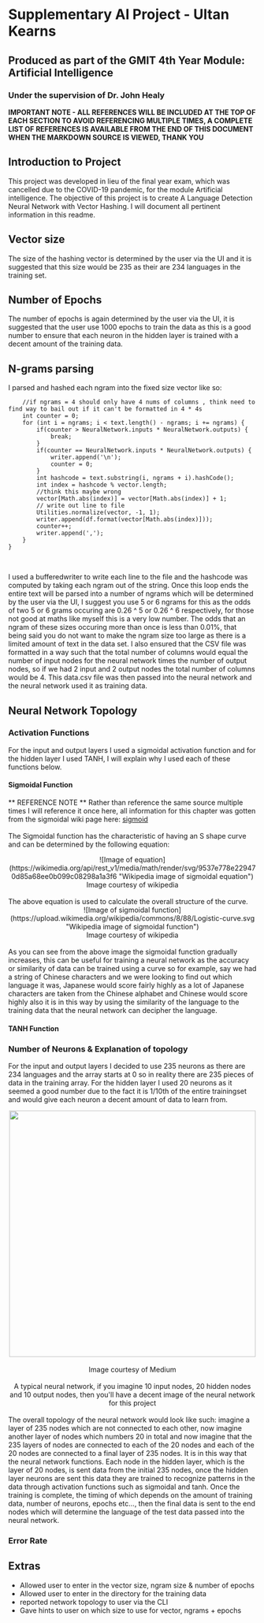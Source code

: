 # Supplementary AI Project - Ultan Kearns
## Produced as part of the GMIT 4th Year Module: Artificial Intelligence 
### Under the supervision of Dr. John Healy

**IMPORTANT NOTE - ALL REFERENCES WILL BE INCLUDED AT THE TOP OF EACH SECTION TO AVOID REFERENCING MULTIPLE TIMES, A COMPLETE LIST OF REFERENCES IS AVAILABLE FROM THE END OF THIS DOCUMENT WHEN THE MARKDOWN SOURCE IS VIEWED, THANK YOU**

## Introduction to Project
This project was developed in lieu of the final year exam, which was cancelled due to the COVID-19 pandemic, for the module Artificial intelligence.  The objective of this project is to create A Language Detection Neural Network with Vector Hashing.  I will document all pertinent information in this readme.
## Vector size	
The size of the hashing vector is determined by the user via the UI and it is suggested that this size would be 235 as their are 234 languages in the training set.
## Number of Epochs
The number of epochs is again determined by the user via the UI, it is suggested that the user use 1000 epochs to train the data as this is a good number to ensure that each neuron in the hidden layer is trained with a decent amount of the training data.
## N-grams parsing
I parsed and hashed each ngram into the fixed size vector like so:

		//if ngrams = 4 should only have 4 nums of columns , think need to find way to bail out if it can't be formatted in 4 * 4s
		int counter = 0;
		for (int i = ngrams; i < text.length() - ngrams; i += ngrams) {
			if(counter > NeuralNetwork.inputs * NeuralNetwork.outputs) {
				break;
			}
			if(counter == NeuralNetwork.inputs * NeuralNetwork.outputs) {
				writer.append('\n');
				counter = 0;
			}
			int hashcode = text.substring(i, ngrams + i).hashCode();
			int index = hashcode % vector.length;
			//think this maybe wrong
			vector[Math.abs(index)] = vector[Math.abs(index)] + 1;		
			// write out line to file
			Utilities.normalize(vector, -1, 1);
			writer.append(df.format(vector[Math.abs(index)]));
			counter++;
			writer.append(',');
		}
	}

<br/>

I used a bufferedwriter to write each line to the file and the hashcode was computed by taking each ngram out of the string.  Once this loop ends the entire text will be parsed into a number of ngrams which will be determined by the user via the UI, I suggest you use 5 or 6 ngrams for this as the odds of two 5 or 6 grams occuring are 0.26 ^ 5 or 0.26 ^ 6 respectively, for those not good at maths like myself this is a very low number.  The odds that an ngram of these sizes occuring more than once is less than 0.01%, that being said you do not want to make the ngram size too  large as there is a limited amount of text in the data set.  I also ensured that the CSV file was formatted in a way such that the total number of columns would equal the number of input nodes for the neural network times the number of output nodes, so if we had 2 input and 2 output nodes the total number of columns would be 4.  This data.csv file was then passed into the neural network and the neural network used it as training data.

## Neural Network Topology
### Activation Functions
For the input and output layers I used a sigmoidal activation function and for the hidden layer I used TANH, I will explain why I used each of these functions below.

#### Sigmoidal Function
** REFERENCE NOTE ** Rather than reference the same source multiple times I will reference it once here, all information for this chapter was gotten from the sigmoidal wiki page here: [sigmoid][1]
<br/>
<br/>
The Sigmoidal function has the characteristic of having an S shape curve and can be determined by the following equation:
<center>
![Image of equation](https://wikimedia.org/api/rest_v1/media/math/render/svg/9537e778e229470d85a68ee0b099c08298a1a3f6 "Wikipedia image of sigmoidal equation")
<br/>
Image courtesy of wikipedia
<br/>
<br/>
</center>
The above equation is used to calculate the overall structure of the curve.
<center>
![Image of sigmoidal function](https://upload.wikimedia.org/wikipedia/commons/8/88/Logistic-curve.svg "Wikipedia image of sigmoidal function")
<br/>
Image courtesy of wikipedia
</center>
<br/>
As you can see from the above image the sigmoidal function gradually increases, this can be useful for training a neural network as the accuracy or similarity of data can be trained using a curve so for example, say we had a string of Chinese characters and we were looking to find out which language it was, Japanese would score fairly highly as a lot of Japanese characters are taken from the Chinese alphabet and Chinese would score highly also it is in this way by using the similarity of the language to the training data that the neural network can decipher the language.

#### TANH Function

### Number of Neurons & Explanation of topology
For the input and output layers I decided to use 235 neurons as there are 234 languages and the array starts at 0 so in reality there are 235 pieces of data in the training array.  For the hidden layer I used 20 neurons as it seemed a good number due to the fact it is 1/10th of the entire trainingset and would give each neuron a decent amount of data to learn from.
<br/>
<center>
<img src="https://cdn-images-1.medium.com/max/1200/1*3fA77_mLNiJTSgZFhYnU0Q@2x.png" height="500px" width="500px"/>
<br/>
<br/>
Image courtesy of Medium
<br/>
<br/>
A typical neural network, if you imagine 10 input nodes, 20 hidden nodes and 10 output nodes, then you'll have a decent image of the neural network for this project
</center>
<br/>
The overall topology of the neural network would look like such: imagine a layer of 235 nodes which are not connected to each other, now imagine another layer of nodes which numbers 20 in total and now imagine that the 235 layers of nodes are connected to each of the 20 nodes and each of the 20 nodes are connected to a final layer of 235 nodes.  It is in this way that the neural network functions.  Each node in the hidden layer, which is the layer of 20 nodes, is sent data from the initial 235 nodes, once the hidden layer neurons are sent this data they are trained to recognize patterns in the data through activation functions such as sigmoidal and tanh.  Once the training is complete, the timing of which depends on the amount of training data, number of neurons, epochs etc..., then the final data is sent to the end nodes which will determine the language of the test data passed into the neural network.

### Error Rate
## Extras
+ Allowed user to enter in the vector size, ngram size & number of epochs
+ Allowed user to enter in the directory for the training data
+ reported network topology to user via the CLI
+ Gave hints to user on which size to use for vector, ngrams + epochs

 
[1]: https://en.wikipedia.org/wiki/Sigmoid_function
